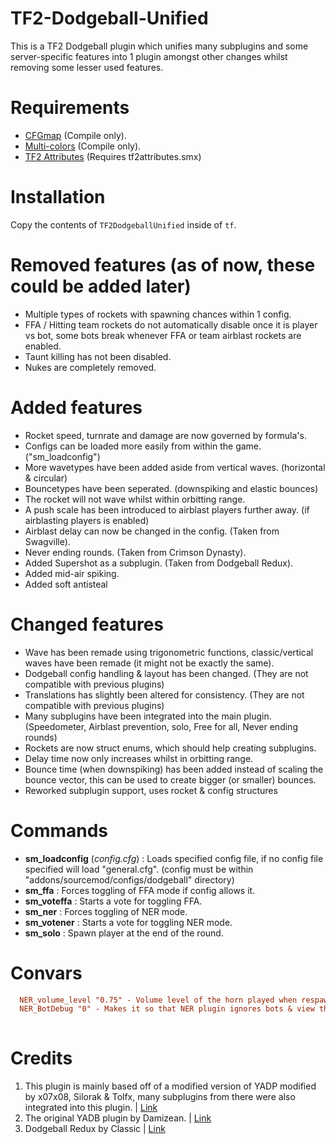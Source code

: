 # TF2-Dodgeball-Unified
This is a TF2 Dodgeball plugin which unifies many subplugins and some server-specific features into 1 plugin amongst other changes whilst removing some lesser used features.

# Requirements
- [CFGmap](https://forums.alliedmods.net/showthread.php?t=319763) (Compile only).
- [Multi-colors](https://forums.alliedmods.net/showthread.php?t=185016) (Compile only).
- [TF2 Attributes](https://forums.alliedmods.net/showthread.php?t=210221) (Requires tf2attributes.smx)

# Installation
Copy the contents of `TF2DodgeballUnified` inside of `tf`.

# Removed features (as of now, these could be added later)
- Multiple types of rockets with spawning chances within 1 config.
- FFA / Hitting team rockets do not automatically disable once it is player vs bot, some bots break whenever FFA or team airblast rockets are enabled.
- Taunt killing has not been disabled.
- Nukes are completely removed.

# Added features
- Rocket speed, turnrate and damage are now governed by formula's.
- Configs can be loaded more easily from within the game. ("sm_loadconfig")
- More wavetypes have been added aside from vertical waves. (horizontal & circular)
- Bouncetypes have been seperated. (downspiking and elastic bounces)
- The rocket will not wave whilst within orbitting range.
- A push scale has been introduced to airblast players further away. (if airblasting players is enabled)
- Airblast delay can now be changed in the config. (Taken from Swagville).
- Never ending rounds. (Taken from Crimson Dynasty).
- Added Supershot as a subplugin. (Taken from Dodgeball Redux).
- Added mid-air spiking.
- Added soft antisteal

# Changed features
- Wave has been remade using trigonometric functions, classic/vertical waves have been remade (it might not be exactly the same).
- Dodgeball config handling & layout has been changed. (They are not compatible with previous plugins)
- Translations has slightly been altered for consistency. (They are not compatible with previous plugins)
- Many subplugins have been integrated into the main plugin. (Speedometer, Airblast prevention, solo, Free for all, Never ending rounds)
- Rockets are now struct enums, which should help creating subplugins.
- Delay time now only increases whilst in orbitting range.
- Bounce time (when downspiking) has been added instead of scaling the bounce vector, this can be used to create bigger (or smaller) bounces.
- Reworked subplugin support, uses rocket & config structures

# Commands
- **sm_loadconfig** (*config.cfg*) : Loads specified config file, if no config file specified will load "general.cfg". (config must be within "addons/sourcemod/configs/dodgeball" directory)
- **sm_ffa** : Forces toggling of FFA mode if config allows it.
- **sm_voteffa** : Starts a vote for toggling FFA.
- **sm_ner** : Forces toggling of NER mode.
- **sm_votener** : Starts a vote for toggling NER mode.
- **sm_solo** : Spawn player at the end of the round.

# Convars
```ini
  NER_volume_level "0.75" - Volume level of the horn played when respawning players.
  NER_BotDebug "0" - Makes it so that NER plugin ignores bots & view them as players.
  
```
# Credits
1. This plugin is mainly based off of a modified version of YADP modified by x07x08, Silorak & Tolfx, many subplugins from there were also integrated into this plugin. | [Link](https://github.com/x07x08/TF2-Dodgeball-Modified/)
2. The original YADB plugin by Damizean. | [Link](https://forums.alliedmods.net/showthread.php?t=134503)
3. Dodgeball Redux by Classic | [Link](https://forums.alliedmods.net/showthread.php?p=2226728)
